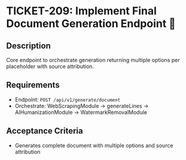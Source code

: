 # TICKET-209: Implement Final Document Generation Endpoint 🚀

## Description
Core endpoint to orchestrate generation returning multiple options per placeholder with source attribution.

## Requirements
- Endpoint: `POST /api/v1/generate/document`
- Orchestrate: WebScrapingModule → generateLines → AIHumanizationModule → WatermarkRemovalModule

## Acceptance Criteria
- Generates complete document with multiple options and source attribution 